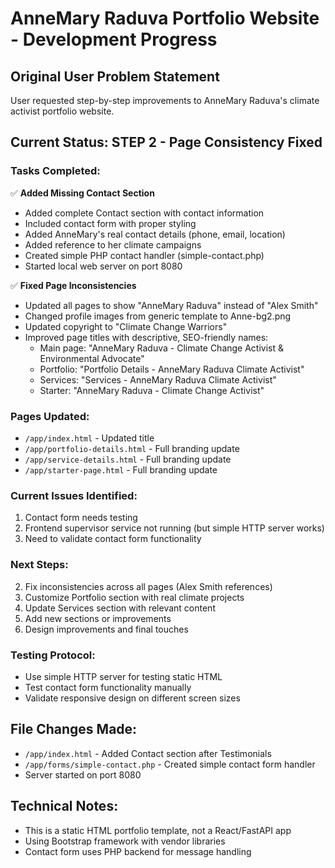 # AnneMary Raduva Portfolio Website - Development Progress

## Original User Problem Statement
User requested step-by-step improvements to AnneMary Raduva's climate activist portfolio website.

## Current Status: STEP 2 - Page Consistency Fixed

### Tasks Completed:
✅ **Added Missing Contact Section**
- Added complete Contact section with contact information
- Included contact form with proper styling  
- Added AnneMary's real contact details (phone, email, location)
- Added reference to her climate campaigns
- Created simple PHP contact handler (simple-contact.php)
- Started local web server on port 8080

✅ **Fixed Page Inconsistencies**
- Updated all pages to show "AnneMary Raduva" instead of "Alex Smith"
- Changed profile images from generic template to Anne-bg2.png
- Updated copyright to "Climate Change Warriors"
- Improved page titles with descriptive, SEO-friendly names:
  * Main page: "AnneMary Raduva - Climate Change Activist & Environmental Advocate"
  * Portfolio: "Portfolio Details - AnneMary Raduva Climate Activist"
  * Services: "Services - AnneMary Raduva Climate Activist"
  * Starter: "AnneMary Raduva - Climate Change Activist"

### Pages Updated:
- `/app/index.html` - Updated title
- `/app/portfolio-details.html` - Full branding update
- `/app/service-details.html` - Full branding update  
- `/app/starter-page.html` - Full branding update

### Current Issues Identified:
1. Contact form needs testing
2. Frontend supervisor service not running (but simple HTTP server works)
3. Need to validate contact form functionality

### Next Steps:
2. Fix inconsistencies across all pages (Alex Smith references)
3. Customize Portfolio section with real climate projects
4. Update Services section with relevant content
5. Add new sections or improvements
6. Design improvements and final touches

### Testing Protocol:
- Use simple HTTP server for testing static HTML
- Test contact form functionality manually
- Validate responsive design on different screen sizes

## File Changes Made:
- `/app/index.html` - Added Contact section after Testimonials
- `/app/forms/simple-contact.php` - Created simple contact form handler
- Server started on port 8080

## Technical Notes:
- This is a static HTML portfolio template, not a React/FastAPI app
- Using Bootstrap framework with vendor libraries
- Contact form uses PHP backend for message handling